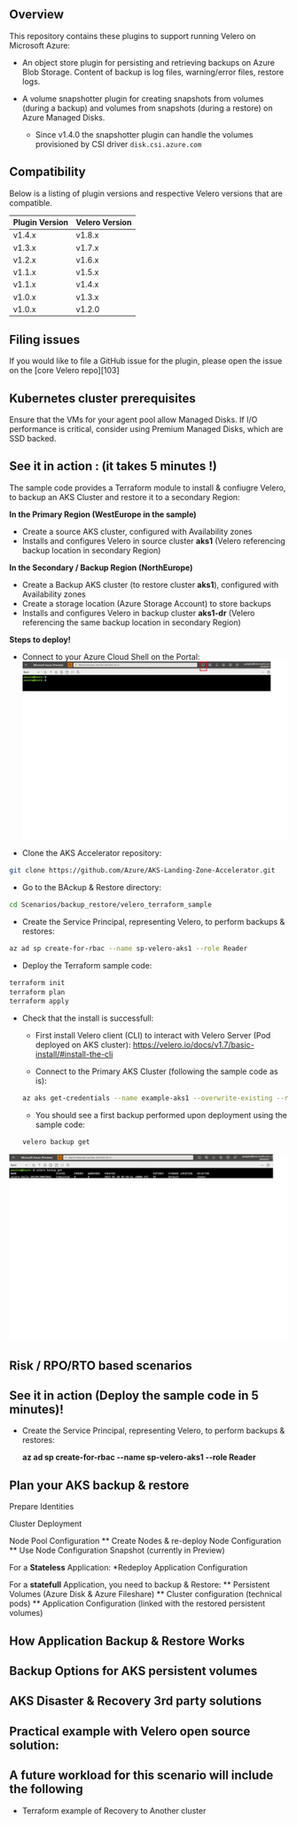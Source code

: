 ## Overview

This repository contains these plugins to support running Velero on Microsoft Azure:

- An object store plugin for persisting and retrieving backups on Azure Blob Storage. Content of backup is log files, warning/error files, restore logs.

- A volume snapshotter plugin for creating snapshots from volumes (during a backup) and volumes from snapshots (during a restore) on Azure Managed Disks.
  - Since v1.4.0 the snapshotter plugin can handle the volumes provisioned by CSI driver `disk.csi.azure.com`

## Compatibility

Below is a listing of plugin versions and respective Velero versions that are compatible.

| Plugin Version  | Velero Version |
|-----------------|----------------|
| v1.4.x          | v1.8.x         |
| v1.3.x          | v1.7.x         |
| v1.2.x          | v1.6.x         |
| v1.1.x          | v1.5.x         |
| v1.1.x          | v1.4.x         |
| v1.0.x          | v1.3.x         |
| v1.0.x          | v1.2.0         |


## Filing issues

If you would like to file a GitHub issue for the plugin, please open the issue on the [core Velero repo][103]


## Kubernetes cluster prerequisites

Ensure that the VMs for your agent pool allow Managed Disks. If I/O performance is critical,
consider using Premium Managed Disks, which are SSD backed.

## See it in action : (it takes 5 minutes !)

The sample code provides a Terraform module to install & confiugre Velero, to backup an AKS Cluster and restore it to a secondary Region:


**In the Primary Region (WestEurope in the sample)**
- Create a source AKS cluster, configured with Availability zones
- Installs and configures Velero in source cluster **aks1** (Velero referencing backup location in secondary Region)

**In the Secondary / Backup Region (NorthEurope)**
- Create a Backup AKS cluster (to restore cluster **aks1**), configured with Availability zones
- Create a storage location (Azure Storage Account) to store backups 
- Installs and configures Velero in backup cluster **aks1-dr** (Velero referencing the same backup location in secondary Region)


**Steps to deploy!**

* Connect to your Azure Cloud Shell on the Portal:
![Azure Cloud Shell screenshot](./media/azure_cloud_shell.png)

* Clone the AKS Accelerator repository: 
```bash
git clone https://github.com/Azure/AKS-Landing-Zone-Accelerator.git
```

* Go to the BAckup & Restore directory:
```bash
cd Scenarios/backup_restore/velero_terraform_sample
```

* Create the Service Principal, representing Velero, to perform backups & restores:

```bash
az ad sp create-for-rbac --name sp-velero-aks1 --role Reader
```

* Deploy the Terraform sample code:

```bash
terraform init
terraform plan
terraform apply
```

* Check that the install is successfull: 
  - First install Velero client (CLI) to interact with Velero Server (Pod deployed on AKS cluster): https://velero.io/docs/v1.7/basic-install/#install-the-cli

  - Connect to the Primary AKS Cluster (following the sample code as is): 
  ```bash
  az aks get-credentials --name example-aks1 --overwrite-existing --resource-group testvelero
  ```

  - You should see a first backup performed upon deployment using the sample code:
  ```bash
  velero backup get
  ```
![Velero check install screenshot](./media/velero_install_check.png)

















## Risk / RPO/RTO based scenarios


## See it in action (Deploy the sample code in 5 minutes)!

* Create the Service Principal, representing Velero, to perform backups & restores: 

   **az ad sp create-for-rbac --name sp-velero-aks1 --role Reader**



## Plan your AKS backup & restore

Prepare Identities

Cluster Deployment

Node Pool Configuration
** Create Nodes & re-deploy Node Configuration
** Use Node Configuration Snapshot (currently in Preview)

For a **Stateless** Application: 
*Redeploy Application Configuration 

For a **statefull** Application, you need to backup & Restore:
** Persistent Volumes (Azure Disk & Azure Fileshare)
** Cluster configuration (technical pods)
** Application Configuration (linked with the restored persistent volumes)

## How Application Backup & Restore Works

## Backup Options for AKS persistent volumes

## AKS Disaster & Recovery 3rd party solutions 

## Practical example with Velero open source solution:


## A future workload for this scenario will include the following 
* Terraform example of Recovery to Another cluster

